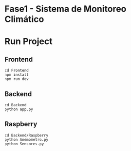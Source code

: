 # Fase1 - Sistema de Monitoreo Climático

# Run Project

## Frontend 

```
cd Frontend
npm install 
npm run dev
```

## Backend 

```
cd Backend
python app.py
```

## Raspberry 
```
cd Backend/Raspberry
python Anemometro.py
python Sensores.py
```